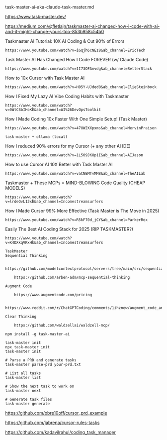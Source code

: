 # 

task-master-ai-aka-claude-task-master.md

https://www.task-master.dev/

https://medium.com/@fletlajn/taskmaster-ai-changed-how-i-code-with-ai-and-it-might-change-yours-too-853b958c54b0

Taskmaster AI Tutorial: 10X AI Coding & Cut 90% of Errors

    https://www.youtube.com/watch?v=iGqjh6cNEz8&ab_channel=EricTech

Task Master AI Has Changed How I Code FOREVER (w/ Claude Code)

    https://www.youtube.com/watch?v=1I73OFAnvdg&ab_channel=BetterStack

How to 10x Cursor with Task Master AI

    https://www.youtube.com/watch?v=H05Y-UJded0&ab_channel=ElieSteinbock

How I Fixed My Lazy AI Vibe Coding Habits with Taskmaster

    https://www.youtube.com/watch?v=0WtCBbIHoKE&ab_channel=AI%26DevOpsToolkit

How I Made Coding 10x Faster With One Simple Setup! (Task Master)

    https://www.youtube.com/watch?v=47UW2XXpxms&ab_channel=MervinPraison

    task-master + ollama (local)

How I reduced 90% errors for my Cursor (+ any other AI IDE)

    https://www.youtube.com/watch?v=1L509JK8p1I&ab_channel=AIJason

How to use Cursor AI 10X Better with Task Master AI

    https://www.youtube.com/watch?v=vaCNEMTvMM8&ab_channel=TheAILab

Taskmaster + These MCPs = MIND-BLOWING Code Quality (CHEAP MODELS)

    https://www.youtube.com/watch?v=lrdeOvL13xE&ab_channel=Incomestreamsurfers

How I Made Cursor 99% More Effective (Task Master is The Move in 2025)

    https://www.youtube.com/watch?v=R5kF70d_jCY&ab_channel=ParkerRex

Easily The Best AI Coding Stack for 2025 (RIP TASKMASTER?)

    https://www.youtube.com/watch?v=K4DXkqVKxHk&ab_channel=Incomestreamsurfers

    TaskMaster
    Sequential Thinking

        https://github.com/modelcontextprotocol/servers/tree/main/src/sequentialthinking

        https://github.com/arben-adm/mcp-sequential-thinking

    Augment Code

        https://www.augmentcode.com/pricing

        https://www.reddit.com/r/ChatGPTCoding/comments/1ihznew/augment_code_anyone/
        
    Clear Thinking

        https://github.com/waldzellai/waldzell-mcp/
        

```
npm install -g task-master-ai
```

```
task-master init
npx task-master init
task-master init

# Parse a PRD and generate tasks
task-master parse-prd your-prd.txt

# List all tasks
task-master list

# Show the next task to work on
task-master next

# Generate task files
task-master generate
```

https://github.com/obre10off/cursor_prd_example

https://github.com/jabrena/cursor-rules-tasks

https://github.com/kadavilrahul/coding_task_manager
